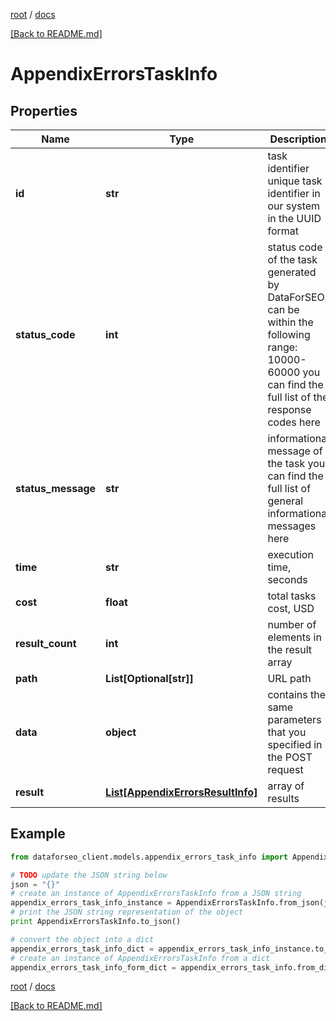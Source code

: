 [root](./../ "root") / [docs](./ "docs")

[[Back to README.md]](./../README.md "[Back to README.md]")

# AppendixErrorsTaskInfo

## Properties

Name | Type | Description | Notes
------------ | ------------- | ------------- | -------------
**id** | **str** | task identifier unique task identifier in our system in the UUID format | [optional]
**status_code** | **int** | status code of the task generated by DataForSEO, can be within the following range: 10000-60000 you can find the full list of the response codes here | [optional]
**status_message** | **str** | informational message of the task you can find the full list of general informational messages here | [optional]
**time** | **str** | execution time, seconds | [optional]
**cost** | **float** | total tasks cost, USD | [optional]
**result_count** | **int** | number of elements in the result array | [optional]
**path** | **List[Optional[str]]** | URL path | [optional]
**data** | **object** | contains the same parameters that you specified in the POST request | [optional]
**result** | [**List[AppendixErrorsResultInfo]**](AppendixErrorsResultInfo.md) | array of results | [optional]

## Example

```python
from dataforseo_client.models.appendix_errors_task_info import AppendixErrorsTaskInfo

# TODO update the JSON string below
json = "{}"
# create an instance of AppendixErrorsTaskInfo from a JSON string
appendix_errors_task_info_instance = AppendixErrorsTaskInfo.from_json(json)
# print the JSON string representation of the object
print AppendixErrorsTaskInfo.to_json()

# convert the object into a dict
appendix_errors_task_info_dict = appendix_errors_task_info_instance.to_dict()
# create an instance of AppendixErrorsTaskInfo from a dict
appendix_errors_task_info_form_dict = appendix_errors_task_info.from_dict(appendix_errors_task_info_dict)
```

  

[root](./../ "root") / [docs](./ "docs")

[[Back to README.md]](./../README.md "[Back to README.md]")